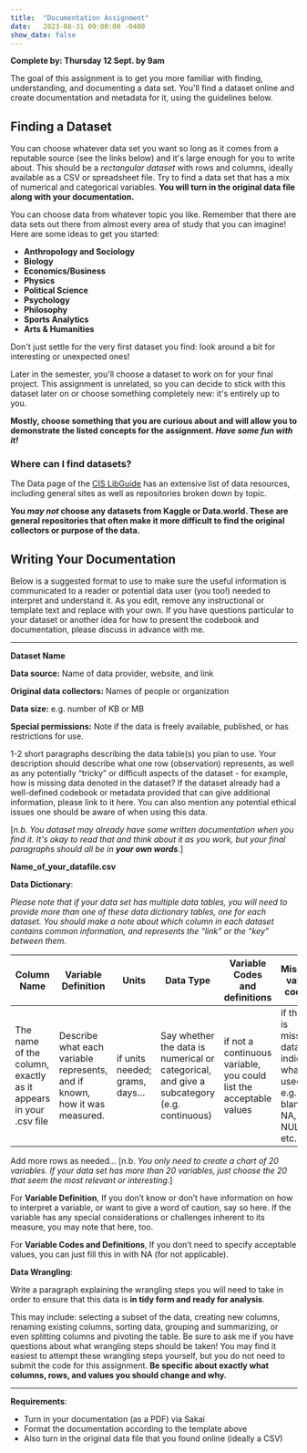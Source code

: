 ```yaml
---
title:  "Documentation Assignment"
date:   2023-08-31 09:00:00 -0400
show_date: false
---
```

**Complete by: Thursday 12 Sept. by 9am**

The goal of this assignment is to get you more familiar with finding, understanding, and documenting a data set. You'll find a dataset online and create documentation and metadata for it, using the guidelines below.

## Finding a Dataset

You can choose whatever data set you want so long as it comes from a reputable source (see the links below) and it's large enough for you to write about. This should be a *rectangular dataset* with rows and columns, ideally available as a CSV or spreadsheet file. Try to find a data set that has a mix of numerical and categorical variables. **You will turn in the original data file along with your documentation.**

You can choose data from whatever topic you like. Remember that there are data sets out there from almost every area of study that you can imagine! Here are some ideas to get you started:

* **Anthropology and Sociology**
* **Biology**
* **Economics/Business**
* **Physics**
* **Political Science**
* **Psychology**
* **Philosophy**
* **Sports Analytics**
* **Arts & Humanities**

Don't just settle for the very first dataset you find: look around a bit for interesting or unexpected ones!

Later in the semester, you'll choose a dataset to work on for your final project. This assignment is unrelated, so you can decide to stick with this dataset later on or choose something completely new: it's entirely up to you.

**Mostly, choose something that you are curious about and will allow you to demonstrate the listed concepts for the assignment. *Have some fun with it!***

### Where can I find datasets?

The Data page of the [CIS LibGuide](https://libguides.washjeff.edu/cis/data) has an extensive list of data resources, including general sites as well as repositories broken down by topic.

**You *may not* choose any datasets from Kaggle or Data.world. These are general repositories that often make it more difficult to find the original collectors or purpose of the data.**

## Writing Your Documentation

Below is a suggested format to use to make sure the useful information is communicated to a reader or potential data user (you too!) needed to interpret and understand it. As you edit, remove any instructional or template text and replace with your own. If you have questions particular to your dataset or another idea for how to present the codebook and documentation, please discuss in advance with me.

---

**Dataset Name**

**Data source:** Name of data provider, website, and link

**Original data collectors:** Names of people or organization

**Data size:** e.g. number of KB or MB

**Special permissions:** Note if the data is freely available, published, or has restrictions for use.

1-2 short paragraphs describing the data table(s) you plan to use. Your description should describe what one row (observation) represents, as well as any potentially “tricky” or difficult aspects of the dataset - for example, how is missing data denoted in the dataset? If the dataset already had a well-defined codebook or metadata provided that can give additional information, please link to it here. You can also mention any potential ethical issues one should be aware of when using this data.


[*n.b. You dataset may already have some written documentation when you find it. It's okay to read that and think about it as you work, but your final paragraphs should all be in **your own words**.*]

**Name_of_your_datafile.csv**

**Data Dictionary**:

_Please note that if your data set has multiple data tables, you will need to provide more than one of these data dictionary tables, one for each dataset. You should make a note about which column in each dataset contains common information, and represents the “link” or the “key” between them._

Column Name|Variable Definition|Units|Data Type|Variable Codes and definitions|Missing value codes
---|---|---|---|---|---
The name of the column, exactly as it appears in your .csv file|Describe what each variable represents, and if known, how it was measured.|if units needed; grams, days…|Say whether the data is numerical or categorical, and give a subcategory (e.g. continuous)|if not a continuous variable, you could list the acceptable values|if there is missing data, indicate what is used, e.g. blank, NA, NULL, etc.

Add more rows as needed... [n.b. *You only need to create a chart of 20 variables. If your data set has more than 20 variables, just choose the 20 that seem the most relevant or interesting.*]

For **Variable Definition**, If you don’t know or don’t have information on how to interpret a variable, or want to give a word of caution, say so here. If the variable has any special considerations or challenges inherent to its measure, you may note that here, too.

For **Variable Codes and Definitions**, If you don’t need to specify acceptable values, you can just fill this in with NA (for not applicable).

**Data Wrangling**:

Write a paragraph explaining the wrangling steps you will need to take in order to ensure that this data is **in tidy form and ready for analysis**.

This may include: selecting a subset of the data, creating new columns, renaming existing columns, sorting data, grouping and summarizing, or even splitting columns and pivoting the table. Be sure to ask me if you have questions about what wrangling steps should be taken! You may find it easiest to attempt these wrangling steps yourself, but you do not need to submit the code for this assignment. **Be specific about exactly what columns, rows, and values you should change and why.**

---

**Requirements**:

- Turn in your documentation (as a PDF) via Sakai
- Format the documentation according to the template above
- Also turn in the original data file that you found online (ideally a CSV)

